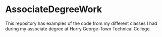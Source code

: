 # AssociateDegreeWork
This repository has examples of the code from my different classes I had during my associate degree at Horry George-Town Technical College. 
